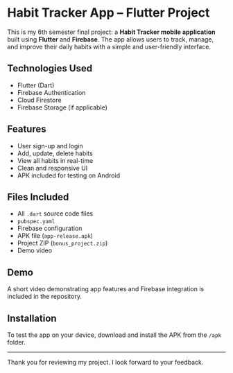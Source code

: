 #  Habit Tracker App – Flutter Project

This is my 6th semester final project: a **Habit Tracker mobile application** built using **Flutter** and **Firebase**. The app allows users to track, manage, and improve their daily habits with a simple and user-friendly interface.

##  Technologies Used
- Flutter (Dart)
- Firebase Authentication
- Cloud Firestore
- Firebase Storage (if applicable)

##  Features
- User sign-up and login
- Add, update, delete habits
- View all habits in real-time
- Clean and responsive UI
- APK included for testing on Android

##  Files Included
- All `.dart` source code files
- `pubspec.yaml`
- Firebase configuration
- APK file (`app-release.apk`)
- Project ZIP (`bonus_project.zip`)
- Demo video

##  Demo
A short video demonstrating app features and Firebase integration is included in the repository.

##  Installation
To test the app on your device, download and install the APK from the `/apk` folder.

---

Thank you for reviewing my project. I look forward to your feedback.
